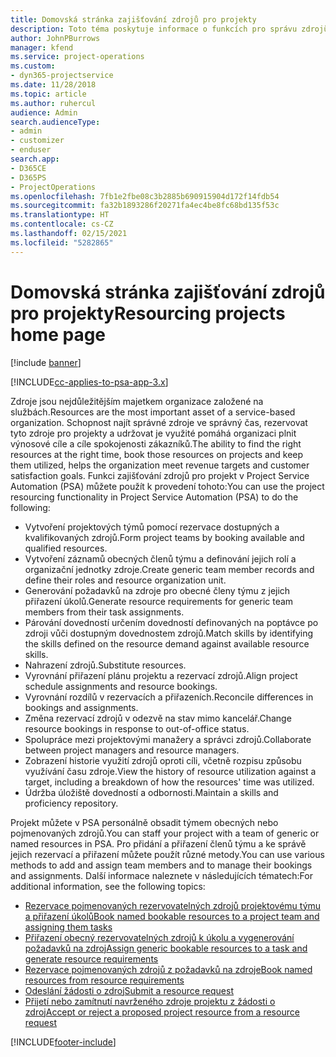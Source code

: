 ```yaml
---
title: Domovská stránka zajišťování zdrojů pro projekty
description: Toto téma poskytuje informace o funkcích pro správu zdrojů v Project Service Automation (PSA) pro Dynamics 365.
author: JohnPBurrows
manager: kfend
ms.service: project-operations
ms.custom:
- dyn365-projectservice
ms.date: 11/28/2018
ms.topic: article
ms.author: ruhercul
audience: Admin
search.audienceType:
- admin
- customizer
- enduser
search.app:
- D365CE
- D365PS
- ProjectOperations
ms.openlocfilehash: 7fb1e2fbe08c3b2885b690915904d172f14fdb54
ms.sourcegitcommit: fa32b1893286f20271fa4ec4be8fc68bd135f53c
ms.translationtype: HT
ms.contentlocale: cs-CZ
ms.lasthandoff: 02/15/2021
ms.locfileid: "5282865"
---
```

# <a name="resourcing-projects-home-page"></a><span data-ttu-id="b6725-103">Domovská stránka zajišťování zdrojů pro projekty</span><span class="sxs-lookup"><span data-stu-id="b6725-103">Resourcing projects home page</span></span>

[!include [banner](../includes/psa-now-project-operations.md)]

[!INCLUDE[cc-applies-to-psa-app-3.x](../includes/cc-applies-to-psa-app-3x.md)]

<span data-ttu-id="b6725-104">Zdroje jsou nejdůležitějším majetkem organizace založené na službách.</span><span class="sxs-lookup"><span data-stu-id="b6725-104">Resources are the most important asset of a service-based organization.</span></span> <span data-ttu-id="b6725-105">Schopnost najít správné zdroje ve správný čas, rezervovat tyto zdroje pro projekty a udržovat je využité pomáhá organizaci plnit výnosové cíle a cíle spokojenosti zákazníků.</span><span class="sxs-lookup"><span data-stu-id="b6725-105">The ability to find the right resources at the right time, book those resources on projects and keep them utilized, helps the organization meet revenue targets and customer satisfaction goals.</span></span> <span data-ttu-id="b6725-106">Funkci zajišťování zdrojů pro projekt v Project Service Automation (PSA) můžete použít k provedení tohoto:</span><span class="sxs-lookup"><span data-stu-id="b6725-106">You can use the project resourcing functionality in Project Service Automation (PSA) to do the following:</span></span>

- <span data-ttu-id="b6725-107">Vytvoření projektových týmů pomocí rezervace dostupných a kvalifikovaných zdrojů.</span><span class="sxs-lookup"><span data-stu-id="b6725-107">Form project teams by booking available and qualified resources.</span></span>
- <span data-ttu-id="b6725-108">Vytvoření záznamů obecných členů týmu a definování jejich rolí a organizační jednotky zdroje.</span><span class="sxs-lookup"><span data-stu-id="b6725-108">Create generic team member records and define their roles and resource organization unit.</span></span>
- <span data-ttu-id="b6725-109">Generování požadavků na zdroje pro obecné členy týmu z jejich přiřazení úkolů.</span><span class="sxs-lookup"><span data-stu-id="b6725-109">Generate resource requirements for generic team members from their task assignments.</span></span>
- <span data-ttu-id="b6725-110">Párování dovedností určením dovedností definovaných na poptávce po zdroji vůči dostupným dovednostem zdrojů.</span><span class="sxs-lookup"><span data-stu-id="b6725-110">Match skills by identifying the skills defined on the resource demand against available resource skills.</span></span>
- <span data-ttu-id="b6725-111">Nahrazení zdrojů.</span><span class="sxs-lookup"><span data-stu-id="b6725-111">Substitute resources.</span></span>
- <span data-ttu-id="b6725-112">Vyrovnání přiřazení plánu projektu a rezervací zdrojů.</span><span class="sxs-lookup"><span data-stu-id="b6725-112">Align project schedule assignments and resource bookings.</span></span>
- <span data-ttu-id="b6725-113">Vyrovnání rozdílů v rezervacích a přiřazeních.</span><span class="sxs-lookup"><span data-stu-id="b6725-113">Reconcile differences in bookings and assignments.</span></span>
- <span data-ttu-id="b6725-114">Změna rezervací zdrojů v odezvě na stav mimo kancelář.</span><span class="sxs-lookup"><span data-stu-id="b6725-114">Change resource bookings in response to out-of-office status.</span></span>
- <span data-ttu-id="b6725-115">Spolupráce mezi projektovými manažery a správci zdrojů.</span><span class="sxs-lookup"><span data-stu-id="b6725-115">Collaborate between project managers and resource managers.</span></span>
- <span data-ttu-id="b6725-116">Zobrazení historie využití zdrojů oproti cíli, včetně rozpisu způsobu využívání času zdroje.</span><span class="sxs-lookup"><span data-stu-id="b6725-116">View the history of resource utilization against a target, including a breakdown of how the resources' time was utilized.</span></span>
- <span data-ttu-id="b6725-117">Údržba úložiště dovedností a odbornosti.</span><span class="sxs-lookup"><span data-stu-id="b6725-117">Maintain a skills and proficiency repository.</span></span>


<span data-ttu-id="b6725-118">Projekt můžete v PSA personálně obsadit týmem obecných nebo pojmenovaných zdrojů.</span><span class="sxs-lookup"><span data-stu-id="b6725-118">You can staff your project with a team of generic or named resources in PSA.</span></span> <span data-ttu-id="b6725-119">Pro přidání a přiřazení členů týmu a ke správě jejich rezervací a přiřazení můžete použít různé metody.</span><span class="sxs-lookup"><span data-stu-id="b6725-119">You can use various methods to add and assign team members and to manage their bookings and assignments.</span></span> <span data-ttu-id="b6725-120">Další informace naleznete v následujících tématech:</span><span class="sxs-lookup"><span data-stu-id="b6725-120">For additional information, see the following topics:</span></span>

- [<span data-ttu-id="b6725-121">Rezervace pojmenovaných rezervovatelných zdrojů projektovému týmu a přiřazení úkolů</span><span class="sxs-lookup"><span data-stu-id="b6725-121">Book named bookable resources to a project team and assigning them tasks</span></span>](assign-named-bookable-resource.md)
- [<span data-ttu-id="b6725-122">Přiřazení obecný rezervovatelných zdrojů k úkolu a vygenerování požadavků na zdroj</span><span class="sxs-lookup"><span data-stu-id="b6725-122">Assign generic bookable resources to a task and generate resource requirements</span></span>](assign-generic-bookable-resource.md)
- [<span data-ttu-id="b6725-123">Rezervace pojmenovaných zdrojů z požadavků na zdroje</span><span class="sxs-lookup"><span data-stu-id="b6725-123">Book named resources from resource requirements</span></span>](book-named-resource.md)
- [<span data-ttu-id="b6725-124">Odeslání žádosti o zdroj</span><span class="sxs-lookup"><span data-stu-id="b6725-124">Submit a resource request</span></span>](submit-resource-request.md)
- [<span data-ttu-id="b6725-125">Přijetí nebo zamítnutí navrženého zdroje projektu z žádosti o zdroj</span><span class="sxs-lookup"><span data-stu-id="b6725-125">Accept or reject a proposed project resource from a resource request</span></span>](accept-reject-proposed-resource.md)


[!INCLUDE[footer-include](../includes/footer-banner.md)]
